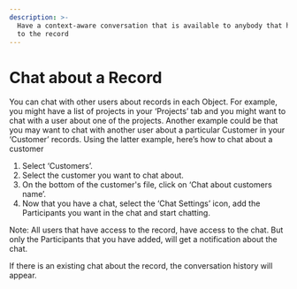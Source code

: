 ```yaml
---
description: >-
  Have a context-aware conversation that is available to anybody that has access
  to the record
---
```


# Chat about a Record

You can chat with other users about records in each Object. For example, you might have a list of projects in your ‘Projects’ tab and you might want to chat with a user about one of the projects. Another example could be that you may want to chat with another user about a particular Customer in your ‘Customer’ records. Using the latter example, here’s how to chat about a customer

1. Select ‘Customers’.
2. Select the customer you want to chat about.
3. On the bottom of the customer's file, click on ‘Chat about customers name’.
4. Now that you have a chat, select the ‘Chat Settings’ icon, add the Participants you want in the chat and start chatting.

Note: All users that have access to the record, have access to the chat. But only the Participants that you have added, will get a notification about the chat.

If there is an existing chat about the record, the conversation history will appear.

